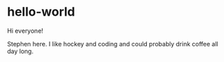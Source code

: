 # hello-world

Hi everyone!

Stephen here. I like hockey and coding and could probably drink coffee all day long.
